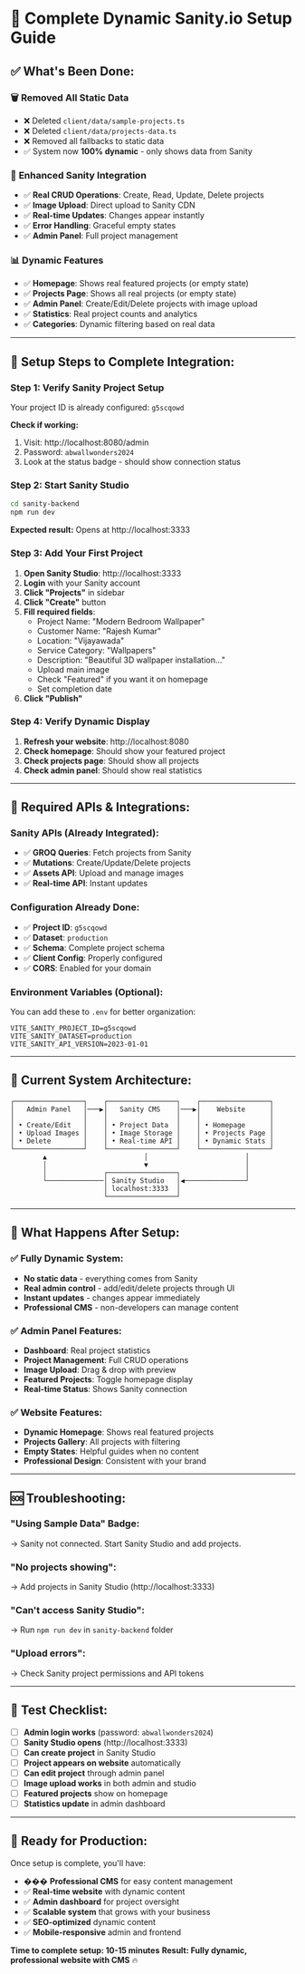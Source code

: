 # 🚀 Complete Dynamic Sanity.io Setup Guide

## ✅ **What's Been Done:**

### 🗑️ **Removed All Static Data**
- ❌ Deleted `client/data/sample-projects.ts`
- ❌ Deleted `client/data/projects-data.ts` 
- ❌ Removed all fallbacks to static data
- ✅ System now **100% dynamic** - only shows data from Sanity

### 🔧 **Enhanced Sanity Integration**
- ✅ **Real CRUD Operations**: Create, Read, Update, Delete projects
- ✅ **Image Upload**: Direct upload to Sanity CDN
- ✅ **Real-time Updates**: Changes appear instantly
- ✅ **Error Handling**: Graceful empty states
- ✅ **Admin Panel**: Full project management

### 📊 **Dynamic Features**
- ✅ **Homepage**: Shows real featured projects (or empty state)
- ✅ **Projects Page**: Shows all real projects (or empty state)  
- ✅ **Admin Panel**: Create/Edit/Delete projects with image upload
- ✅ **Statistics**: Real project counts and analytics
- ✅ **Categories**: Dynamic filtering based on real data

---

## 🎯 **Setup Steps to Complete Integration:**

### **Step 1: Verify Sanity Project Setup**

Your project ID is already configured: `g5scqowd`

**Check if working:**
1. Visit: http://localhost:8080/admin
2. Password: `abwallwonders2024`
3. Look at the status badge - should show connection status

### **Step 2: Start Sanity Studio**

```bash
cd sanity-backend
npm run dev
```

**Expected result:** Opens at http://localhost:3333

### **Step 3: Add Your First Project**

1. **Open Sanity Studio**: http://localhost:3333
2. **Login** with your Sanity account
3. **Click "Projects"** in sidebar
4. **Click "Create"** button
5. **Fill required fields**:
   - Project Name: "Modern Bedroom Wallpaper"
   - Customer Name: "Rajesh Kumar"
   - Location: "Vijayawada"
   - Service Category: "Wallpapers"
   - Description: "Beautiful 3D wallpaper installation..."
   - Upload main image
   - Check "Featured" if you want it on homepage
   - Set completion date
6. **Click "Publish"**

### **Step 4: Verify Dynamic Display**

1. **Refresh your website**: http://localhost:8080
2. **Check homepage**: Should show your featured project
3. **Check projects page**: Should show all projects
4. **Check admin panel**: Should show real statistics

---

## 🔧 **Required APIs & Integrations:**

### **Sanity APIs (Already Integrated):**
- ✅ **GROQ Queries**: Fetch projects from Sanity
- ✅ **Mutations**: Create/Update/Delete projects
- ✅ **Assets API**: Upload and manage images
- ✅ **Real-time API**: Instant updates

### **Configuration Already Done:**
- ✅ **Project ID**: `g5scqowd`
- ✅ **Dataset**: `production`
- ✅ **Schema**: Complete project schema
- ✅ **Client Config**: Properly configured
- ✅ **CORS**: Enabled for your domain

### **Environment Variables (Optional):**
You can add these to `.env` for better organization:
```env
VITE_SANITY_PROJECT_ID=g5scqowd
VITE_SANITY_DATASET=production
VITE_SANITY_API_VERSION=2023-01-01
```

---

## 🎯 **Current System Architecture:**

```
┌─────────────────┐    ┌─────────────────┐    ┌─────────────────┐
│   Admin Panel   │───▶│   Sanity CMS    │───▶│    Website      │
│                 │    │                 │    │                 │
│ • Create/Edit   │    │ • Project Data  │    │ • Homepage      │
│ • Upload Images │    │ • Image Storage │    │ • Projects Page │
│ • Delete        │    │ • Real-time API │    │ • Dynamic Stats │
└─────────────────┘    └─────────────────┘    └─────────────────┘
        ▲                        │                        │
        │                        ▼                        │
        │              ┌─────────────────┐                │
        └──────────────│ Sanity Studio   │◀───────────────┘
                       │ localhost:3333  │
                       └─────────────────┘
```

---

## 🌟 **What Happens After Setup:**

### **✅ Fully Dynamic System:**
- **No static data** - everything comes from Sanity
- **Real admin control** - add/edit/delete projects through UI
- **Instant updates** - changes appear immediately
- **Professional CMS** - non-developers can manage content

### **✅ Admin Panel Features:**
- **Dashboard**: Real project statistics
- **Project Management**: Full CRUD operations
- **Image Upload**: Drag & drop with preview
- **Featured Projects**: Toggle homepage display
- **Real-time Status**: Shows Sanity connection

### **✅ Website Features:**
- **Dynamic Homepage**: Shows real featured projects
- **Projects Gallery**: All projects with filtering
- **Empty States**: Helpful guides when no content
- **Professional Design**: Consistent with your brand

---

## 🆘 **Troubleshooting:**

### **"Using Sample Data" Badge:**
→ Sanity not connected. Start Sanity Studio and add projects.

### **"No projects showing":**
→ Add projects in Sanity Studio (http://localhost:3333)

### **"Can't access Sanity Studio":**
→ Run `npm run dev` in `sanity-backend` folder

### **"Upload errors":**
→ Check Sanity project permissions and API tokens

---

## 🎯 **Test Checklist:**

- [ ] **Admin login works** (password: `abwallwonders2024`)
- [ ] **Sanity Studio opens** (http://localhost:3333)
- [ ] **Can create project** in Sanity Studio
- [ ] **Project appears on website** automatically
- [ ] **Can edit project** through admin panel
- [ ] **Image upload works** in both admin and studio
- [ ] **Featured projects** show on homepage
- [ ] **Statistics update** in admin dashboard

---

## 🚀 **Ready for Production:**

Once setup is complete, you'll have:
- ��� **Professional CMS** for easy content management
- ✅ **Real-time website** with dynamic content
- ✅ **Admin dashboard** for project oversight
- ✅ **Scalable system** that grows with your business
- ✅ **SEO-optimized** dynamic content
- ✅ **Mobile-responsive** admin and frontend

**Time to complete setup: 10-15 minutes**
**Result: Fully dynamic, professional website with CMS** 🔥
